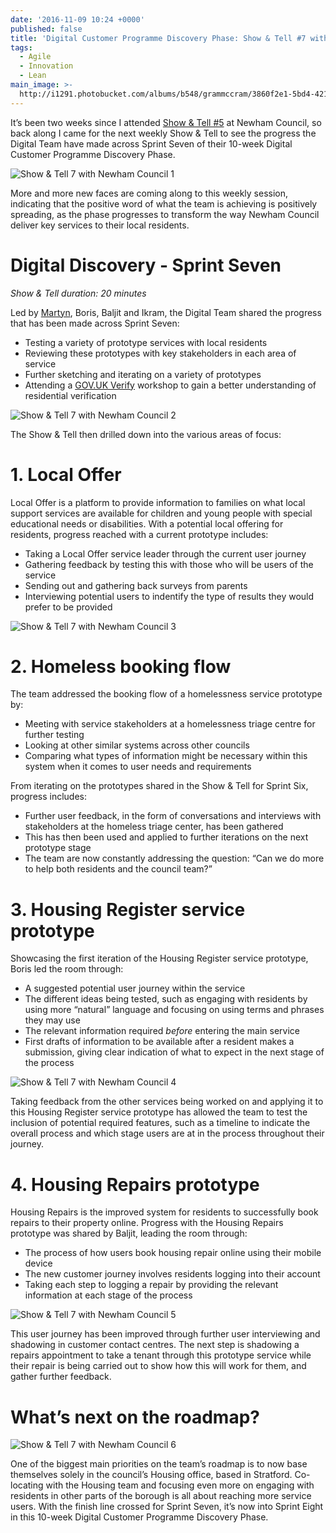 ```yaml
---
date: '2016-11-09 10:24 +0000'
published: false
title: 'Digital Customer Programme Discovery Phase: Show & Tell #7 with Newham Council'
tags:
  - Agile
  - Innovation
  - Lean
main_image: >-
  http://i1291.photobucket.com/albums/b548/grammccram/3860f2e1-5bd4-4211-8ec7-7d6b2e671e3c_zpsjfkmvi5s.jpg
---
```

It’s been two weeks since I attended [Show & Tell #5](https://unboxed.co/blog/digital-customer-programme-discovery-phase-show-tell-5-with-newham-council/) at Newham Council, so back along I came for the next weekly Show & Tell to see the progress the Digital Team have made across Sprint Seven of their 10-week Digital Customer Programme Discovery Phase.<br/>

![Show & Tell 7 with Newham Council 1](http://i1291.photobucket.com/albums/b548/grammccram/Screen%20Shot%202016-11-08%20at%2016.35.01_zpshijwdepy.png)

More and more new faces are coming along to this weekly session, indicating that the positive word of what the team is achieving is positively spreading, as the phase progresses to transform the way Newham Council deliver key services to their local residents.<br/>


# Digital Discovery - Sprint Seven
<i>Show & Tell duration: 20 minutes</i><br/>

Led by [Martyn](https://unboxed.co/people/#martyn-evans), Boris, Baljit and Ikram, the Digital Team shared the progress that has been made across Sprint Seven:<br/>

- Testing a variety of prototype services with local residents
- Reviewing these prototypes with key stakeholders in each area of service
- Further sketching and iterating on a variety of prototypes
- Attending a [GOV.UK Verify](https://www.gov.uk/government/publications/introducing-govuk-verify/introducing-govuk-verify) workshop to gain a better understanding of residential verification

![Show & Tell 7 with Newham Council 2](http://i1291.photobucket.com/albums/b548/grammccram/3e90825f-5382-42db-b4ed-e39ff277a3a6_zpsvnleilwe.jpg)

The Show & Tell then drilled down into the various areas of focus:<br/>

# 1. Local Offer
Local Offer is a platform to provide information to families on what local support services are available for children and young people with special educational needs or disabilities. With a potential local offering for residents, progress reached with a current prototype includes:<br/>

- Taking a Local Offer service leader through the current user journey
- Gathering feedback by testing this with those who will be users of the service
- Sending out and gathering back surveys from parents
- Interviewing potential users to indentify the type of results they would prefer to be provided

![Show & Tell 7 with Newham Council 3](http://i1291.photobucket.com/albums/b548/grammccram/IMG_2586%201_zps9ilyvggf.jpg)

# 2. Homeless booking flow
The team addressed the booking flow of a homelessness service prototype by:<br/>

- Meeting with service stakeholders at a homelessness triage centre for further testing
- Looking at other similar systems across other councils 
- Comparing what types of information might be necessary within this system when it comes to user needs and requirements

From iterating on the prototypes shared in the Show & Tell for Sprint Six, progress includes:<br/>

- Further user feedback, in the form of conversations and interviews with stakeholders at the homeless triage center, has been gathered
- This has then been used and applied to further iterations on the next prototype stage
- The team are now constantly addressing the question: “Can we do more to help both residents and the council team?”

# 3. Housing Register service prototype
Showcasing the first iteration of the Housing Register service prototype, Boris led the room through:<br/>

- A suggested potential user journey within the service
- The different ideas being tested, such as engaging with residents by using more “natural” language and focusing on using terms and phrases they may use
- The relevant information required <i>before</i> entering the main service
- First drafts of information to be available after a resident makes a submission, giving clear indication of what to expect in the next stage of the process

![Show & Tell 7 with Newham Council 4](http://i1291.photobucket.com/albums/b548/grammccram/5de4e092-1407-4993-ac03-a4a7e4032551_zpssov22afm.jpg)

Taking feedback from the other services being worked on and applying it to this Housing Register service prototype has allowed the team to test the inclusion of potential required features, such as a timeline to indicate the overall process and which stage users are at in the process throughout their journey.<br/>

# 4. Housing Repairs prototype
Housing Repairs is the improved system for residents to successfully book repairs to their property online. Progress with the Housing Repairs prototype was shared by Baljit, leading the room through:<br/>

- The process of how users book housing repair online using their mobile device
- The new customer journey involves residents logging into their account
- Taking each step to logging a repair by providing the relevant information at each stage of the process

![Show & Tell 7 with Newham Council 5](http://i1291.photobucket.com/albums/b548/grammccram/c17b9b41-45b6-4799-9c58-326d33660d1d_zpsmqble4vt.jpg)

This user journey has been improved through further user interviewing and shadowing in customer contact centres. The next step is shadowing a repairs appointment to take a tenant through this prototype service while their repair is being carried out to show how this will work for them, and gather further feedback.<br/>

# What’s next on the roadmap?

![Show & Tell 7 with Newham Council 6](http://i1291.photobucket.com/albums/b548/grammccram/IMG_6840_zpsu0azzcme.jpg)

One of the biggest main priorities on the team’s roadmap is to now base themselves solely in the council’s Housing office, based in Stratford. Co-locating with the Housing team and focusing even more on engaging with residents in other parts of the borough is all about reaching more service users. With the finish line crossed for Sprint Seven, it’s now into Sprint Eight in this 10-week Digital Customer Programme Discovery Phase.
